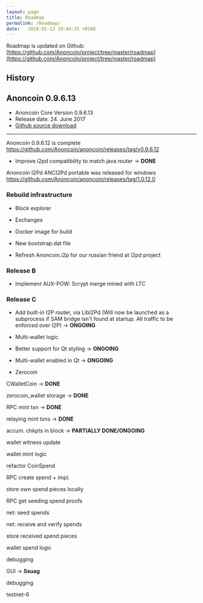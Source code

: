 ```yaml
---
layout: page
title: Roadmap
permalink: /Roadmap/
date:   2018-01-12 10:44:35 +0200
---
```


Roadmap is updated on Github:
[https://github.com/Anoncoin/project/tree/master/roadmap](https://github.com/Anoncoin/project/tree/master/roadmap)

## History


Anoncoin 0.9.6.13
---------------------

-   Anoncoin Core Version 0.9.6.13
-   Release date: 24. June 2017
-   [Github source download](https://github.com/Anoncoin/anoncoin/archive/5e441d8.zip)

-----------------------------------

Anoncoin 0.9.6.12 is complete <https://github.com/Anoncoin/anoncoin/releases/tag/v0.9.6.12>

-   Improve i2pd compatibility to match java router → **DONE**

Anoncoin I2Pd ANCI2Pd portable was released for windows <https://github.com/Anoncoin/anoncoin/releases/tag/1.0.12.0>

### Rebuild infrastructure

-   Block explorer

<!-- -->

-   Exchanges

<!-- -->

-   Docker image for build

<!-- -->

-   New bootstrap.dat file

<!-- -->

-   Refresh Anoncoin.i2p for our russian friend at i2pd project

### Release B

-   Implement AUX-POW: Scrypt merge mined with LTC

### Release C

-   Add built-in I2P router, via LibI2Pd (Will now be launched as a subprocess if SAM bridge isn't found at startup. All traffic to be enforced over I2P) → **ONGOING**

<!-- -->

-   Multi-wallet logic

<!-- -->

-   Better support for Qt styling → **ONGOING**

<!-- -->

-   Multi-wallet enabled in Qt → **ONGOING**

<!-- -->

-   Zerocoin



CWalletCoin → **DONE**

zerocoin_wallet storage → **DONE**

RPC mint txn → **DONE**

relaying mint txns → **DONE**

accum. chkpts in block → **PARTIALLY DONE/ONGOING**

wallet witness update

wallet mint logic

refactor CoinSpend

RPC create spend + impl.

store own spend pieces locally

RPC get seeding spend proofs

net: seed spends

net: receive and verify spends

store received spend pieces

wallet spend logic

debugging

GUI → **Ssuag**

debugging

testnet-6